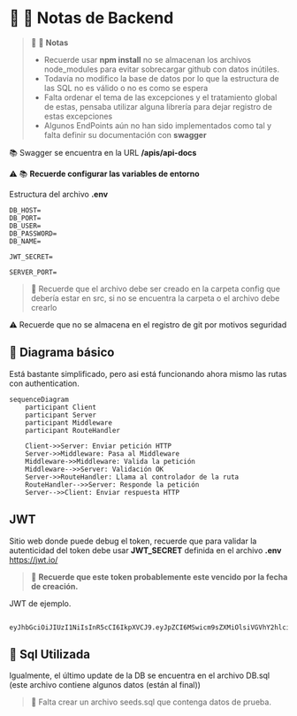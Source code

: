 # :construction: :book: Notas de Backend

> :construction_worker: :book: **Notas**
>
> - Recuerde usar **npm install** no se almacenan los archivos node_modules para evitar sobrecargar github con datos inútiles.
> - Todavía no modifico la base de datos por lo que la estructura de las SQL no es válido o no es como se espera
> - Falta ordenar el tema de las excepciones y el tratamiento global de estas, pensaba utilizar alguna librería para dejar registro de estas excepciones
> - Algunos EndPoints aún no han sido implementados como tal y falta definir su documentación con **swagger**

:books: Swagger se encuentra en la URL **/apis/api-docs**

:warning: :books: **Recuerde configurar las variables de entorno**

Estructura del archivo **.env**

```plaintext
DB_HOST=
DB_PORT=
DB_USER=
DB_PASSWORD=
DB_NAME=

JWT_SECRET=

SERVER_PORT=
```

> :book: Recuerde que el archivo debe ser creado en la carpeta config que debería estar en src, si no se encuentra la carpeta o el archivo debe crearlo

:warning: Recuerde que no se almacena en el registro de git por motivos seguridad

## :construction_worker: Diagrama básico

Está bastante simplificado, pero asi está funcionando ahora mismo las rutas con authentication.

```mermaid
sequenceDiagram
    participant Client
    participant Server
    participant Middleware
    participant RouteHandler

    Client->>Server: Enviar petición HTTP
    Server->>Middleware: Pasa al Middleware
    Middleware->>Middleware: Valida la petición
    Middleware-->>Server: Validación OK
    Server->>RouteHandler: Llama al controlador de la ruta
    RouteHandler-->>Server: Responde la petición
    Server-->>Client: Enviar respuesta HTTP
```

## JWT

Sitio web donde puede debug el token, recuerde que para validar la autenticidad del token debe usar **JWT_SECRET** definida en el archivo **.env**
<https://jwt.io/>

> :book: **Recuerde que este token probablemente este vencido por la fecha de creación.**

JWT de ejemplo.

```text

eyJhbGciOiJIUzI1NiIsInR5cCI6IkpXVCJ9.eyJpZCI6MSwicm9sZXMiOlsiVGVhY2hlciIsIlN0dWRlbnQiXSwiaWF0IjoxNzMyNzQzMDk2LCJleHAiOjE3MzI3NTAyOTZ9.XbsGPeXW7vmg0vRdUac1HjBtJC975e2AOHty6FOSas8
```

## :lion: Sql Utilizada

Igualmente, el último update de la DB se encuentra en el archivo DB.sql (este archivo contiene algunos datos (están al final))

>:book: Falta crear un archivo seeds.sql que contenga datos de prueba.
